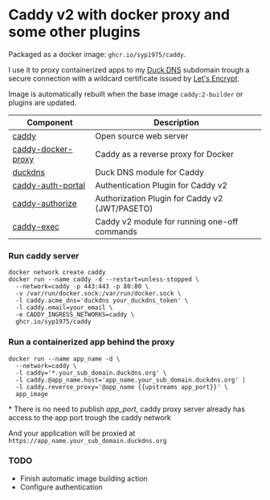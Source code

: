 # Caddy v2 with docker proxy and some other plugins
Packaged as a docker image: `ghcr.io/syp1975/caddy`.

I use it to proxy containerized apps to my [Duck DNS](https://www.duckdns.org) subdomain trough a secure connection with a wildcard certificate issued by [Let's Encrypt](https://letsencrypt.org).

Image is automatically rebuilt when the base image `caddy:2-builder` or plugins are updated.

|Component|Description|
|---|---|
|[caddy](https://caddyserver.com)|Open source web server|
|[caddy-docker-proxy](https://github.com/lucaslorentz/caddy-docker-proxy)|Caddy as a reverse proxy for Docker|
|[duckdns](https://github.com/caddy-dns/duckdns)|Duck DNS module for Caddy|
|[caddy-auth-portal](https://github.com/greenpau/caddy-auth-portal)|Authentication Plugin for Caddy v2|
|[caddy-authorize](https://github.com/greenpau/caddy-authorize)|Authorization Plugin for Caddy v2 (JWT/PASETO)|
|[caddy-exec](https://github.com/abiosoft/caddy-exec)|Caddy v2 module for running one-off commands|

### Run caddy server
```
docker network create caddy
docker run --name caddy -d --restart=unless-stopped \
  --network=caddy -p 443:443 -p 80:80 \
  -v /var/run/docker.sock:/var/run/docker.sock \
  -l caddy.acme_dns='duckdns your_duckdns_token' \
  -l caddy.email=your_email \
  -e CADDY_INGRESS_NETWORKS=caddy \
  ghcr.io/syp1975/caddy
```

### Run a containerized app behind the proxy
```
docker run --name app_name -d \
  --network=caddy \
  -l caddy='*.your_sub_domain.duckdns.org' \
  -l caddy.@app_name.host='app_name.your_sub_domain.duckdns.org' |
  -l caddy.reverse_proxy='@app_name {{upstreams app_port}}' \
  app_image
```
\* There is no need to publish *app_port*, caddy proxy server already has access to the app port trough the caddy network

And your application will be proxied at `https://app_name.your_sub_domain.duckdns.org`

### TODO
- Finish automatic image building action
- Configure authentication
